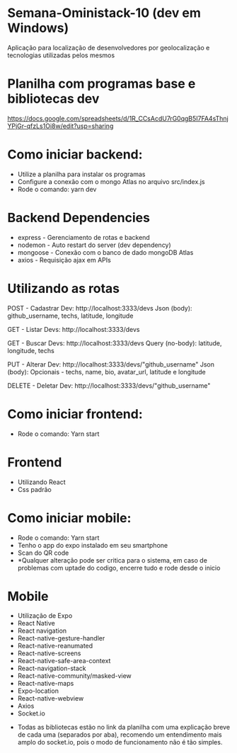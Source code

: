 # Semana-Oministack-10 (dev em Windows)
Aplicação para localização de desenvolvedores por geolocalização e tecnologias utilizadas pelos mesmos

# Planilha com programas base e bibliotecas dev
https://docs.google.com/spreadsheets/d/1R_CCsAcdU7rG0qgB5I7FA4sThnjYPjGr-qfzLs1Oi8w/edit?usp=sharing

# Como iniciar backend:
- Utilize a planilha para instalar os programas
- Configure a conexão com o mongo Atlas no arquivo src/index.js
- Rode o comando: yarn dev

# Backend Dependencies
- express - Gerenciamento de rotas e backend
- nodemon - Auto restart do server (dev dependency)
- mongoose - Conexão com o banco de dado mongoDB Atlas
- axios - Requisição ajax em APIs

# Utilizando as rotas
POST - Cadastrar Dev: http://localhost:3333/devs
Json (body): github_username, techs, latitude, longitude

GET - Listar Devs: http://localhost:3333/devs

GET - Buscar Devs: http://localhost:3333/devs
Query (no-body): latitude, longitude, techs

PUT - Alterar Dev: http://localhost:3333/devs/"github_username"
Json (body): Opcionais - techs, name, bio, avatar_url, latitude e longitude

DELETE - Deletar Dev: http://localhost:3333/devs/"github_username"

# Como iniciar frontend:
- Rode o comando: Yarn start

# Frontend
- Utilizando React
- Css padrão

# Como iniciar mobile:
- Rode o comando: Yarn start
- Tenho o app do expo instalado em seu smartphone
- Scan do QR code
 - *Qualquer alteração pode ser critica para o sistema, em caso de problemas com uptade do codigo, encerre tudo e rode desde o inicio

# Mobile
- Utilização de Expo
- React Native
- React navigation
- React-native-gesture-handler
- React-native-reanumated
- React-native-screens
- React-native-safe-area-context
- React-navigation-stack
- React-native-community/masked-view
- React-native-maps
- Expo-location
- React-native-webview
- Axios
- Socket.io

* Todas as bibliotecas estão no link da planilha com uma explicação breve de cada uma (separados por aba), recomendo um entendimento mais amplo do socket.io, pois o modo de funcionamento não é tão simples.

